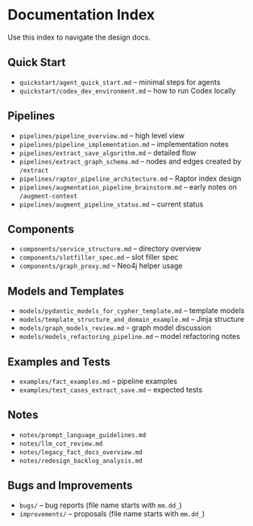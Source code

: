 # Documentation Index

Use this index to navigate the design docs.

## Quick Start
- `quickstart/agent_quick_start.md` – minimal steps for agents
- `quickstart/codex_dev_environment.md` – how to run Codex locally

## Pipelines
- `pipelines/pipeline_overview.md` – high level view
- `pipelines/pipeline_implementation.md` – implementation notes
- `pipelines/extract_save_algorithm.md` – detailed flow
- `pipelines/extract_graph_schema.md` – nodes and edges created by `/extract`
- `pipelines/raptor_pipeline_architecture.md` – Raptor index design
- `pipelines/augmentation_pipeline_brainstorm.md` – early notes on `/augment-context`
- `pipelines/augment_pipeline_status.md` – current status

## Components
- `components/service_structure.md` – directory overview
- `components/slotfiller_spec.md` – slot filler spec
- `components/graph_proxy.md` – Neo4j helper usage

## Models and Templates
- `models/pydantic_models_for_cypher_template.md` – template models
- `models/template_structure_and_domain_example.md` – Jinja structure
- `models/graph_models_review.md` – graph model discussion
- `models/models_refactoring_pipeline.md` – model refactoring notes

## Examples and Tests
- `examples/fact_examples.md` – pipeline examples
- `examples/test_cases_extract_save.md` – expected tests

## Notes
- `notes/prompt_language_guidelines.md`
- `notes/llm_cot_review.md`
- `notes/legacy_fact_docs_overview.md`
- `notes/redesign_backlog_analysis.md`

## Bugs and Improvements
- `bugs/` – bug reports (file name starts with `mm.dd_`)
- `improvements/` – proposals (file name starts with `mm.dd_`)
